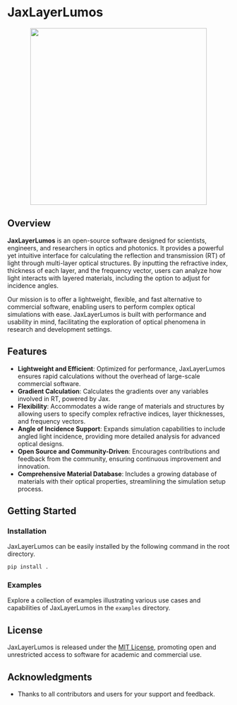 # JaxLayerLumos

<p align="center">
<img src="https://raw.githubusercontent.com/mil152/JaxLayerLumos/main/assets/layerlumos.jpg" width="400" />
</p>

## Overview

**JaxLayerLumos** is an open-source software designed for scientists, engineers, and researchers in optics and photonics. It provides a powerful yet intuitive interface for calculating the reflection and transmission (RT) of light through multi-layer optical structures. By inputting the refractive index, thickness of each layer, and the frequency vector, users can analyze how light interacts with layered materials, including the option to adjust for incidence angles.

Our mission is to offer a lightweight, flexible, and fast alternative to commercial software, enabling users to perform complex optical simulations with ease. JaxLayerLumos is built with performance and usability in mind, facilitating the exploration of optical phenomena in research and development settings.

## Features

- **Lightweight and Efficient**: Optimized for performance, JaxLayerLumos ensures rapid calculations without the overhead of large-scale commercial software.
- **Gradient Calculation**: Calculates the gradients over any variables involved in RT, powered by Jax.
- **Flexibility**: Accommodates a wide range of materials and structures by allowing users to specify complex refractive indices, layer thicknesses, and frequency vectors.
- **Angle of Incidence Support**: Expands simulation capabilities to include angled light incidence, providing more detailed analysis for advanced optical designs.
- **Open Source and Community-Driven**: Encourages contributions and feedback from the community, ensuring continuous improvement and innovation.
- **Comprehensive Material Database**: Includes a growing database of materials with their optical properties, streamlining the simulation setup process.

## Getting Started

### Installation

JaxLayerLumos can be easily installed by the following command in the root directory.

```bash
pip install .
```

### Examples

Explore a collection of examples illustrating various use cases and capabilities of JaxLayerLumos in the `examples` directory.

## License

JaxLayerLumos is released under the [MIT License](LICENSE), promoting open and unrestricted access to software for academic and commercial use.

## Acknowledgments

- Thanks to all contributors and users for your support and feedback.
